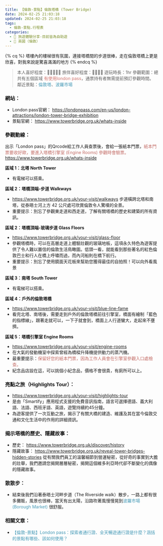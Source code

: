 ```yaml
---
title: 【倫敦-景點】倫敦塔橋 (Tower Bridge)
date: 2024-02-25 21:03:18
updated: 2024-02-25 21:03:18
tags:
  - 倫敦-景點.行程表
categories: 
  - 🌴 旅遊體驗分享-目前皆為自助遊
  - 🥥 英國（倫敦） 
---
```

{% cq %} 塔樓內的樓梯很有氛圍，連接塔橋間的步道很棒，走在倫敦塔橋上更是欣喜，對我來說是驚喜滿滿的地方 {% endcq %}
>本人喜好程度：🌝🌝🌝🌝🌛 旅伴喜好程度：🌝🌝🌝🌝
遊玩時長：1hr 
參觀範圍：總共有五個區域
<font color=#D1756F>有使用london pass</font>，通票持有者無需提前預訂參觀時間。
鄰近景點：<font color=#4599B6>倫敦塔</font>、<font color=#4599B6>波羅市場</font>

<!-- more -->

### 網站：
 + London pass官網：
https://londonpass.com/en-us/london-attractions/london-tower-bridge-exhibition
 + 景點官網：
 https://www.towerbridge.org.uk/whats-inside

### 參觀動線：
出示「London pass」的Qrcode給工作人員查票後，會給一張紙本門票，<font color=#c36d67>紙本門票要收好歐，要進入塔橋引擎室 (Engine Rooms) 參觀時會驗票。</font>
https://www.towerbridge.org.uk/whats-inside

**區域 1：北塔 North Tower**
+ 有電梯可以搭乘。

**區域 2：塔橋頂端-步道 Walkways**
+ https://www.towerbridge.org.uk/your-visit/walkways
步道橫跨北塔和南塔，從泰晤士河上方 42 公尺處可欣賞倫敦令人驚嘆的全景。
+ 重要提示：別忘了參觀東走道和西走道，了解有關塔橋的歷史和建築的所有資訊。

**區域 2：塔橋頂端-玻璃步道 Glass Floors**
+ https://www.towerbridge.org.uk/your-visit/glass-floor
+ 參觀塔橋時，可以在高層走道上體驗壯觀的玻璃地板，這項永久特色為遊客提供了令人難以置信的倫敦生活鳥瞰圖。低頭一看，就能看到那些著名的紅色倫敦巴士和行人在橋上呼嘯而過，而內河船則在橋下航行。
+ 重要提示：別忘了使用鏡面天花板來幫助您獲得最佳的自拍照！可以向外看風景

**區域 3：南塔 South Tower**
+ 有電梯可以搭乘。

**區域 4：戶外的倫敦塔橋**
+ https://www.towerbridge.org.uk/your-visit/blue-line-fame
+ 看完北塔、南塔後，需要走到戶外的倫敦塔橋前往引擎室，橋面有繪制「藍色的指標線」，跟著走就可以，一下子就會到，橋面上人行道蠻大，走起來不壅擠。

**區域 5：塔橋引擎室 Engine Rooms**
+ https://www.towerbridge.org.uk/your-visit/engine-rooms
+ 在大氣的發動機室中探索曾經為橋樑升降機提供動力的蒸汽機。
+ 最重要提示：<font color=#c36d67>保留好您的紙本門票，因為工作人員會在引擎室參觀入口處檢查。</font>
+ 紀念品店設在這，可以挑個小紀念品，價格不會很貴，有廁所可以上。

### 亮點之旅（Highlights Tour）：
+ https://www.towerbridge.org.uk/your-visit/highlights-tour
+ 是由「Smartify」應用程式支援的免費音訊指南，語言可選擇德語、義大利語、法語、西班牙語、英語，遊覽持續約45分鐘。
+ 為遊客提供了一次互動之旅，揭示了有關大橋的建造、維護及其在當今倫敦交通和文化生活中的作用的詳細資訊。

### 揭示塔橋的歷史、隱藏故事：
+ 歷史：
https://www.towerbridge.org.uk/discover/history
+ 隱藏故事：
https://www.towerbridge.org.uk/reveal-tower-bridges-hidden-stories
從有關我們員工的溫馨細節到營運秘密，從好奇的事實到大膽的壯舉，我們邀請您揭開層層秘密，揭開這個維多利亞時代卻不斷變化的偶像的隱藏故事。

### 散散步：
+ 結束後我們沿著泰晤士河畔步道（The Riverside walk）散步，一路上都有很多攤販，風景也很棒，當天有出太陽，沿路吹著風慢慢晃到<font color=#4599B6>波羅市場(Borough Market) </font>很舒服。

### 相關文章：
+ <font color=#4599B6>【倫敦-景點】London pass：探索者通行證、全天暢遊通行證是什麼？涵括的景點有哪些、該如何使用？</font> 